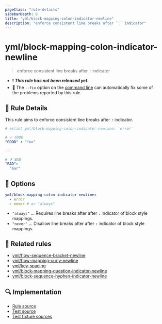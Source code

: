 ```yaml
---
pageClass: "rule-details"
sidebarDepth: 0
title: "yml/block-mapping-colon-indicator-newline"
description: "enforce consistent line breaks after `:` indicator"
---
```


# yml/block-mapping-colon-indicator-newline

> enforce consistent line breaks after `:` indicator

- :exclamation: <badge text="This rule has not been released yet." vertical="middle" type="error"> **_This rule has not been released yet._** </badge>
- :wrench: The `--fix` option on the [command line](https://eslint.org/docs/user-guide/command-line-interface#fixing-problems) can automatically fix some of the problems reported by this rule.

## :book: Rule Details

This rule aims to enforce consistent line breaks after `:` indicator.

<eslint-code-block fix>

<!-- eslint-skip -->

```yaml
# eslint yml/block-mapping-colon-indicator-newline: 'error'

# ✓ GOOD
"GOOD" : "foo"

---

# ✗ BAD
"BAD":
  "bar"
```

</eslint-code-block>

## :wrench: Options

```yaml
yml/block-mapping-colon-indicator-newline:
  - error
  - never # or "always" 
```

- `"always"` ... Requires line breaks after after `:` indicator of block style mappings.
- `"never"` ... Disallow line breaks after after `:` indicator of block style mappings.

## :couple: Related rules

- [yml/flow-sequence-bracket-newline](./flow-sequence-bracket-newline.md)
- [yml/flow-mapping-curly-newline](./flow-mapping-curly-newline.md)
- [yml/key-spacing](./key-spacing.md)
- [yml/block-mapping-question-indicator-newline](./block-mapping-question-indicator-newline.md)
- [yml/block-sequence-hyphen-indicator-newline](./block-sequence-hyphen-indicator-newline.md)

## :mag: Implementation

- [Rule source](https://github.com/ota-meshi/eslint-plugin-yml/blob/master/src/rules/block-mapping-colon-indicator-newline.ts)
- [Test source](https://github.com/ota-meshi/eslint-plugin-yml/blob/master/tests/src/rules/block-mapping-colon-indicator-newline.ts)
- [Test fixture sources](https://github.com/ota-meshi/eslint-plugin-yml/tree/master/tests/fixtures/rules/block-mapping-colon-indicator-newline)
